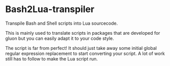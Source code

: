 # Bash2Lua-transpiler

Transpile Bash and Shell scripts into Lua sourcecode.

This is mainly used to translate scripts in packages that are developed for gluon
but you can easily adapt it to your code style.

The script is far from perfect! It should just take away some initial global
regular expression replacement to start converting your script. A lot of work
still has to follow to make the Lua script run.
